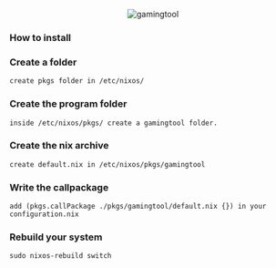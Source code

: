 <p align="center">
  <img src="/lsx/gamingtool.png" alt="gamingtool">
</p>

### How to install

### Create a folder

```create pkgs folder in /etc/nixos/```

### Create the program folder
```inside /etc/nixos/pkgs/ create a gamingtool folder.```

### Create the nix archive 
```create default.nix in /etc/nixos/pkgs/gamingtool```

### Write the callpackage
```add (pkgs.callPackage ./pkgs/gamingtool/default.nix {}) in your configuration.nix```

### Rebuild your system
```sudo nixos-rebuild switch```




